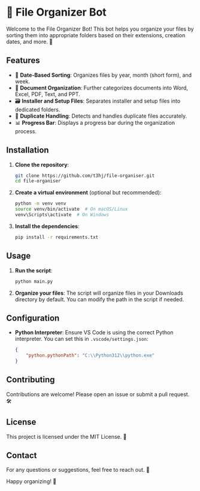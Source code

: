 # 📂 File Organizer Bot

Welcome to the File Organizer Bot! This bot helps you organize your files by sorting them into appropriate folders based on their extensions, creation dates, and more. 🚀

## Features

- 📅 **Date-Based Sorting**: Organizes files by year, month (short form), and week.
- 📄 **Document Organization**: Further categorizes documents into Word, Excel, PDF, Text, and PPT.
- 🗃️ **Installer and Setup Files**: Separates installer and setup files into dedicated folders.
- 🔄 **Duplicate Handling**: Detects and handles duplicate files accurately.
- 📊 **Progress Bar**: Displays a progress bar during the organization process.

## Installation

1. **Clone the repository**:
   ```sh
   git clone https://github.com/t3hj/file-organiser.git
   cd file-organiser
   ```

2. **Create a virtual environment** (optional but recommended):
   ```sh
   python -m venv venv
   source venv/bin/activate  # On macOS/Linux
   venv\Scripts\activate  # On Windows
   ```

3. **Install the dependencies**:
   ```sh
   pip install -r requirements.txt
   ```

## Usage

1. **Run the script**:
   ```sh
   python main.py
   ```

2. **Organize your files**:
   The script will organize files in your Downloads directory by default. You can modify the path in the script if needed.

## Configuration

- **Python Interpreter**: Ensure VS Code is using the correct Python interpreter. You can set this in `.vscode/settings.json`:
  ```json
  {
      "python.pythonPath": "C:\\Python312\\python.exe"
  }
  ```

## Contributing

Contributions are welcome! Please open an issue or submit a pull request. 🛠️

## License

This project is licensed under the MIT License. 📜

## Contact

For any questions or suggestions, feel free to reach out. 📧

Happy organizing! 🎉
